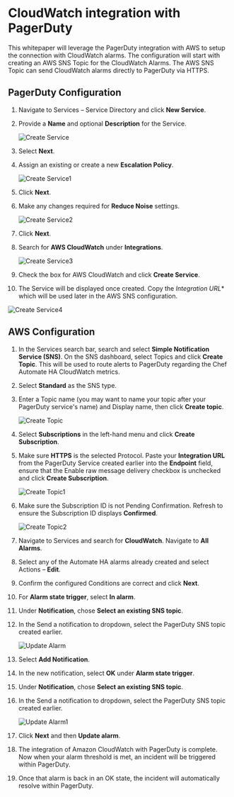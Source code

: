 # CloudWatch integration with PagerDuty

This whitepaper will leverage the PagerDuty integration with AWS to setup the connection with CloudWatch alarms. The configuration will start with creating an AWS SNS Topic for the CloudWatch Alarms.  The AWS SNS Topic can send CloudWatch alarms directly to PagerDuty via HTTPS.

## PagerDuty Configuration

1. Navigate to Services – Service Directory and click **New Service**.

2. Provide a **Name** and optional **Description** for the Service.

    ![Create Service](images/createservice-0.png)

3. Select **Next**.

4. Assign an existing or create a new **Escalation Policy**.

    ![Create Service1](images/createservice-1.png)

5. Click **Next**.

6. Make any changes required for **Reduce Noise** settings.

    ![Create Service2](images/createservice-2.png)

7. Click **Next**.

8. Search for **AWS CloudWatch** under **Integrations**.

    ![Create Service3](images/createservice-3.png)

9. Check the box for AWS CloudWatch and click **Create Service**.

10. The Service will be displayed once created.  Copy the *Integration URL** which will be used later in the AWS SNS configuration.

![Create Service4](images/createservice-4.png)

## AWS Configuration

1. In the Services search bar, search and select **Simple Notification Service (SNS)**. On the SNS dashboard, select Topics and click **Create Topic**. This will be used to route alerts to PagerDuty regarding the Chef Automate HA CloudWatch metrics.

2. Select **Standard** as the SNS type.

3. Enter a Topic name (you may want to name your topic after your PagerDuty service's name) and Display name, then click **Create topic**.

    ![Create Topic](images/createtopic-0.png)

4. Select **Subscriptions** in the left-hand menu and click **Create Subscription**.

5. Make sure **HTTPS** is the selected Protocol. Paste your **Integration URL** from the PagerDuty Service created earlier into the **Endpoint** field, ensure that the Enable raw message delivery checkbox is unchecked and click **Create Subscription**.

    ![Create Topic1](images/createtopic-1.png)

6. Make sure the Subscription ID is not Pending Confirmation. Refresh to ensure the Subscription ID displays **Confirmed**.

    ![Create Topic2](images/createtopic-2.png)

7. Navigate to Services and search for **CloudWatch**. Navigate to **All Alarms**.

8. Select any of the Automate HA alarms already created and select Actions – **Edit**.

9. Confirm the configured Conditions are correct and click **Next**.

10. For **Alarm state trigger**, select **In alarm**.

11. Under **Notification**, chose **Select an existing SNS topic**.

12. In the Send a notification to dropdown, select the PagerDuty SNS topic created earlier.

    ![Update Alarm](images/updatealarm-0.png)

13. Select **Add Notification**.

14. In the new notification, select **OK** under **Alarm state trigger**.

15. Under **Notification**, chose **Select an existing SNS topic**.

16. In the Send a notification to dropdown, select the PagerDuty SNS topic created earlier.

    ![Update Alarm1](images/updatealarm-1.png)

17. Click **Next** and then **Update alarm**.

18. The integration of Amazon CloudWatch with PagerDuty is complete. Now when your alarm threshold is met, an incident will be triggered within PagerDuty.

19. Once that alarm is back in an OK state, the incident will automatically resolve within PagerDuty.
